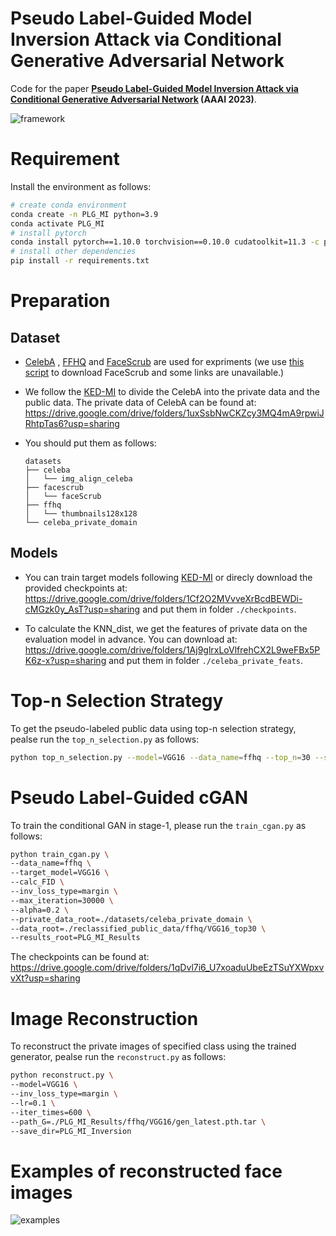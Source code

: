 # Pseudo Label-Guided Model Inversion Attack via Conditional Generative Adversarial Network

Code for the paper **<a href="https://arxiv.org/abs/2302.09814">Pseudo Label-Guided Model Inversion Attack via Conditional Generative Adversarial Network</a> (AAAI
2023)**. 


![framework](imgs/framework.jpg)

# Requirement

Install the environment as follows:

```bash
# create conda environment
conda create -n PLG_MI python=3.9
conda activate PLG_MI
# install pytorch 
conda install pytorch==1.10.0 torchvision==0.10.0 cudatoolkit=11.3 -c pytorch -c conda-forge
# install other dependencies
pip install -r requirements.txt
```

# Preparation

## Dataset

- [CelebA](https://mmlab.ie.cuhk.edu.hk/projects/CelebA.html)
  , [FFHQ](https://drive.google.com/open?id=1tg-Ur7d4vk1T8Bn0pPpUSQPxlPGBlGfv)
  and [FaceScrub](http://vintage.winklerbros.net/facescrub.html) are used for expriments (we
  use [this script](https://github.com/faceteam/facescrub) to download FaceScrub and some links are unavailable.)

- We follow the [KED-MI](https://github.com/SCccc21/Knowledge-Enriched-DMI/) to divide the CelebA into the private data
  and the public data. The private data of CelebA can be found
  at: https://drive.google.com/drive/folders/1uxSsbNwCKZcy3MQ4mA9rpwiJRhtpTas6?usp=sharing
- You should put them as follows:
    ```
    datasets
    ├── celeba
    │   └── img_align_celeba
    ├── facescrub
    │   └── faceScrub
    ├── ffhq
    │   └── thumbnails128x128
    └── celeba_private_domain
    ````

## Models

- You can train target models following [KED-MI](https://github.com/SCccc21/Knowledge-Enriched-DMI/) or direcly download
  the provided checkpoints at: https://drive.google.com/drive/folders/1Cf2O2MVvveXrBcdBEWDi-cMGzk0y_AsT?usp=sharing and
  put them in folder `./checkpoints`.

- To calculate the KNN_dist, we get the features of private data on the evaluation model in advance. You can download
  at: https://drive.google.com/drive/folders/1Aj9glrxLoVlfrehCX2L9weFBx5PK6z-x?usp=sharing and put them in
  folder `./celeba_private_feats`.

# Top-n Selection Strategy

To get the pseudo-labeled public data using top-n selection strategy, pealse run the `top_n_selection.py` as follows:

```bash
python top_n_selection.py --model=VGG16 --data_name=ffhq --top_n=30 --save_root=reclassified_public_data
```

# Pseudo Label-Guided cGAN

To train the conditional GAN in stage-1, please run the `train_cgan.py` as follows:

```bash
python train_cgan.py \
--data_name=ffhq \
--target_model=VGG16 \
--calc_FID \
--inv_loss_type=margin \
--max_iteration=30000 \
--alpha=0.2 \
--private_data_root=./datasets/celeba_private_domain \
--data_root=./reclassified_public_data/ffhq/VGG16_top30 \
--results_root=PLG_MI_Results
```

The checkpoints can be found at: https://drive.google.com/drive/folders/1qDvl7i6_U7xoaduUbeEzTSuYXWpxvvXt?usp=sharing

# Image Reconstruction

To reconstruct the private images of specified class using the trained generator, pealse run the `reconstruct.py` as
follows:

```bash
python reconstruct.py \
--model=VGG16 \
--inv_loss_type=margin \
--lr=0.1 \
--iter_times=600 \
--path_G=./PLG_MI_Results/ffhq/VGG16/gen_latest.pth.tar \
--save_dir=PLG_MI_Inversion
```

# Examples of reconstructed face images

![examples](imgs/examples.jpg)
